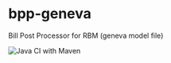 # bpp-geneva
Bill Post Processor for RBM (geneva model file)

![Java CI with Maven](https://github.com/agusramdan/bpp-geneva/workflows/Java%20CI%20with%20Maven/badge.svg)

